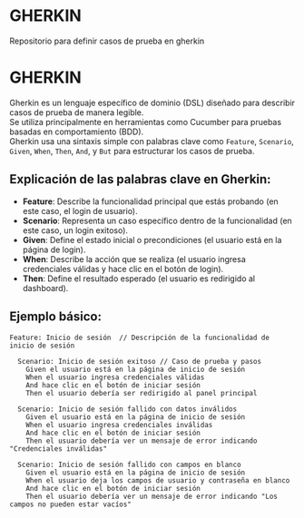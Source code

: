 # GHERKIN
Repositorio para definir casos de prueba en gherkin

# GHERKIN

Gherkin es un lenguaje específico de dominio (DSL) diseñado para describir casos de prueba de manera legible.  
Se utiliza principalmente en herramientas como Cucumber para pruebas basadas en comportamiento (BDD).  
Gherkin usa una sintaxis simple con palabras clave como `Feature`, `Scenario`, `Given`, `When`, `Then`, `And`, y `But` para estructurar los casos de prueba.

## Explicación de las palabras clave en Gherkin:

- **Feature**: Describe la funcionalidad principal que estás probando (en este caso, el login de usuario).
- **Scenario**: Representa un caso específico dentro de la funcionalidad (en este caso, un login exitoso).
- **Given**: Define el estado inicial o precondiciones (el usuario está en la página de login).
- **When**: Describe la acción que se realiza (el usuario ingresa credenciales válidas y hace clic en el botón de login).
- **Then**: Define el resultado esperado (el usuario es redirigido al dashboard).

## Ejemplo básico:

```gherkin
Feature: Inicio de sesión  // Descripción de la funcionalidad de inicio de sesión

  Scenario: Inicio de sesión exitoso // Caso de prueba y pasos 
    Given el usuario está en la página de inicio de sesión
    When el usuario ingresa credenciales válidas
    And hace clic en el botón de iniciar sesión
    Then el usuario debería ser redirigido al panel principal

  Scenario: Inicio de sesión fallido con datos inválidos
    Given el usuario está en la página de inicio de sesión
    When el usuario ingresa credenciales inválidas
    And hace clic en el botón de iniciar sesión
    Then el usuario debería ver un mensaje de error indicando "Credenciales inválidas"

  Scenario: Inicio de sesión fallido con campos en blanco
    Given el usuario está en la página de inicio de sesión
    When el usuario deja los campos de usuario y contraseña en blanco
    And hace clic en el botón de iniciar sesión
    Then el usuario debería ver un mensaje de error indicando "Los campos no pueden estar vacíos"

